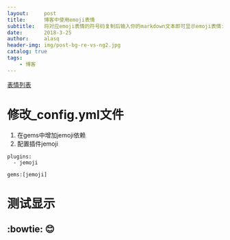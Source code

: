 ```yaml
---
layout:     post
title:      博客中使用emoji表情
subtitle:   将对应emoji表情的符号码复制后输入你的markdown文本即可显示emoji表情:bowtie:。
date:       2018-3-25
author:     alasq
header-img: img/post-bg-re-vs-ng2.jpg
catalog: true
tags:
    - 博客
---
```


[表情列表](https://github.com/guodongxiaren/README/blob/master/emoji.md)

# 修改_config.yml文件
1. 在gems中增加jemoji依赖
2. 配置插件jemoji  

```
plugins:
  - jemoji

gems:[jemoji]  
``` 
# 测试显示
## :bowtie: :blush:
